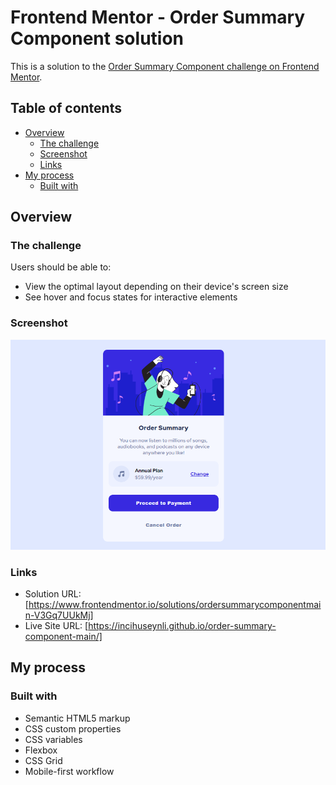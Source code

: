 # Frontend Mentor - Order Summary Component solution

This is a solution to the [Order Summary Component challenge on Frontend Mentor](https://www.frontendmentor.io/challenges/product-preview-card-component-GO7UmttRfa). 

## Table of contents

- [Overview](#overview)
  - [The challenge](#the-challenge)
  - [Screenshot](#screenshot)
  - [Links](#links)
- [My process](#my-process)
  - [Built with](#built-with)


## Overview

### The challenge

Users should be able to:

- View the optimal layout depending on their device's screen size
- See hover and focus states for interactive elements

### Screenshot

![](./images/Screenshot.png)

### Links

- Solution URL: [https://www.frontendmentor.io/solutions/ordersummarycomponentmain-V3Gq7UUkMj]
- Live Site URL: [https://incihuseynli.github.io/order-summary-component-main/]

## My process

### Built with

- Semantic HTML5 markup
- CSS custom properties
- CSS variables
- Flexbox
- CSS Grid
- Mobile-first workflow



